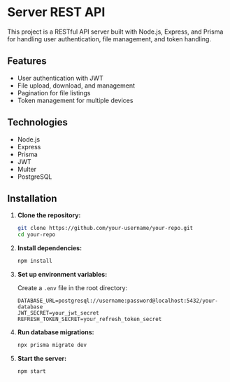 # Server REST API

This project is a RESTful API server built with Node.js, Express, and Prisma for handling user authentication, file management, and token handling.

## Features

- User authentication with JWT
- File upload, download, and management
- Pagination for file listings
- Token management for multiple devices

## Technologies

- Node.js
- Express
- Prisma
- JWT
- Multer
- PostgreSQL

## Installation

1. **Clone the repository:**

    ```bash
    git clone https://github.com/your-username/your-repo.git
    cd your-repo
    ```

2. **Install dependencies:**

    ```bash
    npm install
    ```

3. **Set up environment variables:**

    Create a `.env` file in the root directory:

    ```env
    DATABASE_URL=postgresql://username:password@localhost:5432/your-database
    JWT_SECRET=your_jwt_secret
    REFRESH_TOKEN_SECRET=your_refresh_token_secret
    ```

4. **Run database migrations:**

    ```bash
    npx prisma migrate dev
    ```

5. **Start the server:**

    ```bash
    npm start
    ```
